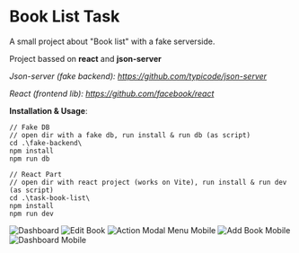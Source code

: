# Book List Task
A small project about "Book list" with a fake serverside.

Project bassed on **react** and **json-server**

*Json-server (fake backend): https://github.com/typicode/json-server*

*React (frontend lib): https://github.com/facebook/react*

**Installation & Usage**:
```
// Fake DB
// open dir with a fake db, run install & run db (as script)
cd .\fake-backend\
npm install
npm run db

// React Part
// open dir with react project (works on Vite), run install & run dev (as script)
cd .\task-book-list\
npm install
npm run dev
```

![Dashboard](https://i.postimg.cc/63HvGdqC/image.png)
![Edit Book](https://i.postimg.cc/Fs2hGGBD/image.png)
![Action Modal Menu Mobile](https://i.postimg.cc/N0cPjrKg/image.png)
![Add Book Mobile](https://i.postimg.cc/Nj3v7MLV/image.png)
![Dashboard Mobile](https://i.postimg.cc/76M4LkHR/image.png)

